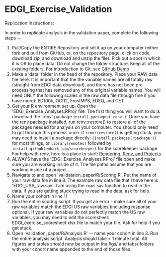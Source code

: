 # EDGI_Exercise_Validation

Replication Instructions: 

In order to replicate analysis in the validation paper, complete the following steps -- 

1. Pull/Copy the ENTIRE Repository and set it up on your computer (either fork and pull from GitHub, or, on the repository page, click on code, download zip, and download and unzip the file). Pick out a spot in which it is OK to place data. Do not change the folder structure. Keep all of the existing folders. For introduction to Git, see [GitHub Demo](https://www.youtube.com/watch?v=wmt7kFKUX-4&list=PLj0MKOezmHuAuiYX9ShaVDlHQLEJMoS_H&index=4&t=532s)
2. Make a 'data' folder in the head of the repository. Place your RAW data file here. It is important that the the variable names are all totally raw (straight from EDGI data download), and there has not been pre-processing that has removed any of the original variable names. You will need ONLY the following scales in the raw data file (though fine if you have more): ED100k, OCI12, FrostMPS, EDEQ, and CET. 
3. Get your R environment set up. Open the 'EDGI_Exercise_Analyses.RProj' file. The first thing you will want to do is download the 'renv' package `install.packages('renv')`. Once you have the renv package installed, run renv::restore() to restore all of the packages needed for analysis on your computer. You should only need to got through this process once. If `renv::restore()` is getting stuck, you may need to install a package directly:  `(install.packages('package'))` for most things, or `library(remotes)` followed by `install_github(embark-lab/scorekeeper)` for the scorekeeper package. For help with renv, here is a place to start: [Rendering, Renv, and Projects](https://www.youtube.com/watch?v=Gh48kmBbmSU)
4. ALWAYS have the 'EDGI_Exercise_Analyses.RProj' file open and make sure you are working inside of it. The file paths assume that you are working inside of a project.
5. Navigate to and open 'validataion_paper/R/Scoring.R'. Put the name of your raw data file in line 8. The example raw data file that I have here is 'EDGI_USA_raw.sav'. I am using the `read_sav` function to read in the data. If you are getting stuck trying to read in the data, ask for help. 
6. Name your cohort in line 11
7. Run the entire scoring script. If you get an error - make sure all of your raw variables match the EDGI US raw variables (including response options). If your raw variables do not perfectly match the US raw variables, you may need to edit the scoresheet: EDGI_exercise_scoresheet.xlsx file to match your file. Ask for help if you get stuck. 
8. Open 'validation_paper/R/Analysis.R' -- name your cohort in line 3. Run the entire analysis script. Analysis should take < 1 minute total. All figures and tables should now be output in the figs/ and tabs/ folders with your cohort name appended to the end of those files
